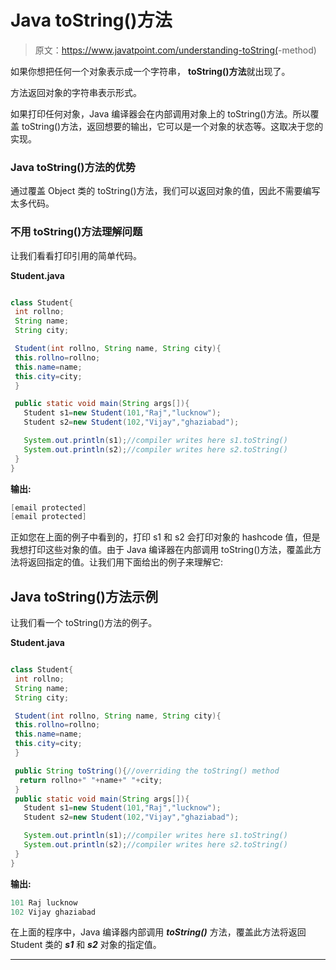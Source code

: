 # Java toString()方法

> 原文：<https://www.javatpoint.com/understanding-toString(>-method)

如果你想把任何一个对象表示成一个字符串， **toString()方法**就出现了。

方法返回对象的字符串表示形式。

如果打印任何对象，Java 编译器会在内部调用对象上的 toString()方法。所以覆盖 toString()方法，返回想要的输出，它可以是一个对象的状态等。这取决于您的实现。

### Java toString()方法的优势

通过覆盖 Object 类的 toString()方法，我们可以返回对象的值，因此不需要编写太多代码。

### 不用 toString()方法理解问题

让我们看看打印引用的简单代码。

**Student.java**

```java

class Student{
 int rollno;
 String name;
 String city;

 Student(int rollno, String name, String city){
 this.rollno=rollno;
 this.name=name;
 this.city=city;
 }

 public static void main(String args[]){
   Student s1=new Student(101,"Raj","lucknow");
   Student s2=new Student(102,"Vijay","ghaziabad");

   System.out.println(s1);//compiler writes here s1.toString()
   System.out.println(s2);//compiler writes here s2.toString()
 }
}

```

**输出:**

```java
[email protected]
[email protected]

```

正如您在上面的例子中看到的，打印 s1 和 s2 会打印对象的 hashcode 值，但是我想打印这些对象的值。由于 Java 编译器在内部调用 toString()方法，覆盖此方法将返回指定的值。让我们用下面给出的例子来理解它:

## Java toString()方法示例

让我们看一个 toString()方法的例子。

**Student.java**

```java

class Student{
 int rollno;
 String name;
 String city;

 Student(int rollno, String name, String city){
 this.rollno=rollno;
 this.name=name;
 this.city=city;
 }

 public String toString(){//overriding the toString() method
  return rollno+" "+name+" "+city;
 }
 public static void main(String args[]){
   Student s1=new Student(101,"Raj","lucknow");
   Student s2=new Student(102,"Vijay","ghaziabad");

   System.out.println(s1);//compiler writes here s1.toString()
   System.out.println(s2);//compiler writes here s2.toString()
 }
}

```

**输出:**

```java
101 Raj lucknow
102 Vijay ghaziabad

```

在上面的程序中，Java 编译器内部调用 ***toString()*** 方法，覆盖此方法将返回 Student 类的 ***s1*** 和 ***s2*** 对象的指定值。

* * *